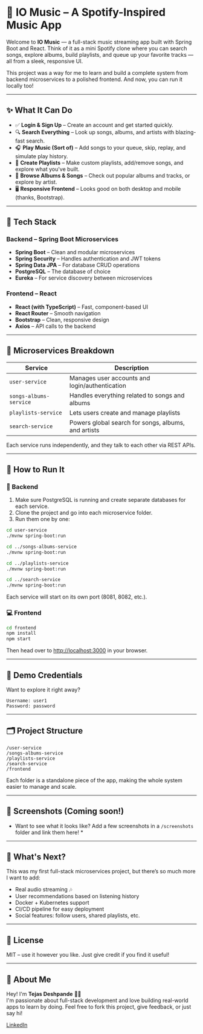 # 🎵 IO Music – A Spotify-Inspired Music App

Welcome to **IO Music** — a full-stack music streaming app built with Spring Boot and React. Think of it as a mini Spotify clone where you can search songs, explore albums, build playlists, and queue up your favorite tracks — all from a sleek, responsive UI.

This project was a way for me to learn and build a complete system from backend microservices to a polished frontend. And now, you can run it locally too!

---

## ✨ What It Can Do

- ✅ **Login & Sign Up** – Create an account and get started quickly.
- 🔍 **Search Everything** – Look up songs, albums, and artists with blazing-fast search.
- 🎧 **Play Music (Sort of)** – Add songs to your queue, skip, replay, and simulate play history.
- 📁 **Create Playlists** – Make custom playlists, add/remove songs, and explore what you've built.
- 🎵 **Browse Albums & Songs** – Check out popular albums and tracks, or explore by artist.
- 🖥️ **Responsive Frontend** – Looks good on both desktop and mobile (thanks, Bootstrap).

---

## 🧱 Tech Stack

### Backend – Spring Boot Microservices

- **Spring Boot** – Clean and modular microservices
- **Spring Security** – Handles authentication and JWT tokens
- **Spring Data JPA** – For database CRUD operations
- **PostgreSQL** – The database of choice
- **Eureka** – For service discovery between microservices

### Frontend – React

- **React (with TypeScript)** – Fast, component-based UI
- **React Router** – Smooth navigation
- **Bootstrap** – Clean, responsive design
- **Axios** – API calls to the backend

---

## 🧩 Microservices Breakdown

| Service                | Description                                         |
| ---------------------- | --------------------------------------------------- |
| `user-service`         | Manages user accounts and login/authentication      |
| `songs-albums-service` | Handles everything related to songs and albums      |
| `playlists-service`    | Lets users create and manage playlists              |
| `search-service`       | Powers global search for songs, albums, and artists |

Each service runs independently, and they talk to each other via REST APIs.

---

## 🔧 How to Run It

### 🐘 Backend

1. Make sure PostgreSQL is running and create separate databases for each service.
2. Clone the project and go into each microservice folder.
3. Run them one by one:

```bash
cd user-service
./mvnw spring-boot:run

cd ../songs-albums-service
./mvnw spring-boot:run

cd ../playlists-service
./mvnw spring-boot:run

cd ../search-service
./mvnw spring-boot:run
```

Each service will start on its own port (8081, 8082, etc.).

### 💻 Frontend

```bash
cd frontend
npm install
npm start
```

Then head over to [http://localhost:3000](http://localhost:3000) in your browser.

---

## 🔐 Demo Credentials

Want to explore it right away?

```
Username: user1
Password: password
```

---

## 🗂️ Project Structure

```
/user-service
/songs-albums-service
/playlists-service
/search-service
/frontend
```

Each folder is a standalone piece of the app, making the whole system easier to manage and scale.

---

## 📸 Screenshots (Coming soon!)

- Want to see what it looks like? Add a few screenshots in a `/screenshots` folder and link them here! \*

---

## 🚀 What's Next?

This was my first full-stack microservices project, but there’s so much more I want to add:

- Real audio streaming 🎶
- User recommendations based on listening history
- Docker + Kubernetes support
- CI/CD pipeline for easy deployment
- Social features: follow users, shared playlists, etc.

---

## 📄 License

MIT – use it however you like. Just give credit if you find it useful!

---

## 👋 About Me

Hey! I'm **Tejas Deshpande** 👨‍💻  
I'm passionate about full-stack development and love building real-world apps to learn by doing. Feel free to fork this project, give feedback, or just say hi!

[LinkedIn](https://www.linkedin.com/in/tejas-deshpande-910b18217/)
